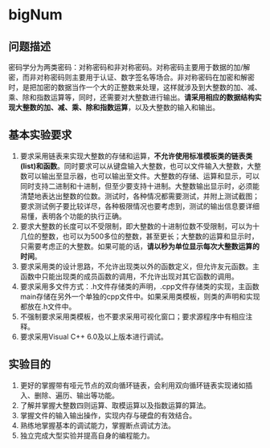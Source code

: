 # bigNum
## 问题描述
密码学分为两类密码：对称密码和非对称密码。对称密码主要用于数据的加/解密，而非对称密码则主要用于认证、数字签名等场合。非对称密码在加密和解密时，是把加密的数据当作一个大的正整数来处理，这样就涉及到大整数的加、减、乘、除和指数运算等，同时，还需要对大整数进行输出。**请采用相应的数据结构实现大整数的加、减、乘、除和指数运算**，以及大整数的输入和输出。
## 基本实验要求
1. 要求采用链表来实现大整数的存储和运算，**不允许使用标准模板类的链表类(list)和函数**。同时要求可以从键盘输入大整数，也可以文件输入大整数，大整数可以输出至显示器，也可以输出至文件。大整数的存储、运算和显示，可以同时支持二进制和十进制，但至少要支持十进制。大整数输出显示时，必须能清楚地表达出整数的位数。测试时，各种情况都需要测试，并附上测试截图；要求测试例子要比较详尽，各种极限情况也要考虑到，测试的输出信息要详细易懂，表明各个功能的执行正确。
2. 要求大整数的长度可以不受限制，即大整数的十进制位数不受限制，可以为十几位的整数，也可以为500多位的整数，甚至更长；大整数的运算和显示时，只需要考虑正的大整数。如果可能的话，**请以秒为单位显示每次大整数运算的时间**。
3. 要求采用类的设计思路，不允许出现类以外的函数定义，但允许友元函数。主函数中只能出现类的成员函数的调用，不允许出现对其它函数的调用。
4. 要求采用多文件方式：.h文件存储类的声明，.cpp文件存储类的实现，主函数main存储在另外一个单独的cpp文件中。如果采用类模板，则类的声明和实现都放在.h文件中。
5. 不强制要求采用类模板，也不要求采用可视化窗口；要求源程序中有相应注释。
6. 要求采用Visual C++ 6.0及以上版本进行调试。
## 实验目的
1. 更好的掌握带有哑元节点的双向循环链表，会利用双向循环链表实现诸如插入、删除、遍历、输出等功能。
2. 了解并掌握大整数四则运算、取模运算以及指数运算的算法。
3. 掌握文件的输入输出操作，实现内存与硬盘的有效结合。
4. 熟练地掌握基本的调试能力，掌握断点调试方法。
5. 独立完成大型实验并提高自身的编程能力。
